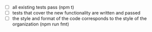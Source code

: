 <!-- 
  Thank you for helping to make our project better,
  please check the items below before publishing the pull
  reqest and request for review.
-->

 - [ ] all existing tests pass (npm t)
 - [ ] tests that cover the new functionality are written and passed
 - [ ] the style and format of the code corresponds to the style of the organization (npm run fmt)